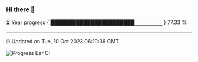 ### Hi there 👋

⏳ Year progress { ███████████████████████▁▁▁▁▁▁▁ } 77.33 %

---

⏰ Updated on Tue, 10 Oct 2023 06:10:36 GMT

![Progress Bar CI](https://github.com/Shyam-Makwana/GitHub-Actions-Demo/workflows/Progress%20Bar%20CI/badge.svg)
